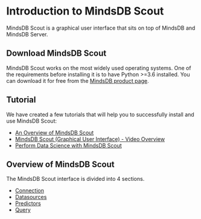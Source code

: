 # Introduction to MindsDB Scout

MindsDB Scout is a graphical user interface that sits on top of MindsDB and MindsDB Server.


## Download MindsDB Scout

MindsDB Scout works on the most widely used operating systems. One of the requirements before installing it is to have Python >=3.6 installed. You can download it for free from the [MindsDB product page](https://www.mindsdb.com/product).

## Tutorial
We have created a few tutorials that will help you to successfully install and use MindsDB Scout:

* [An Overview of MindsDB Scout](https://www.mindsdb.com/blog/mindsdb-scout-overview)
* [MindsDB Scout (Graphical User Interface) - Video Overview](https://www.youtube.com/watch?v=fOwdv4j26CA)
* [Perform Data Science with MindsDB Scout](https://www.mindsdb.com/blog/data-science-with-scout)

## Overview of MindsDB Scout

The MindsDB Scout interface is divided into 4 sections.

* [Connection](/scout/Connection)
* [Datasources](/scout/Datasources)
* [Predictors](/scout/Predictors)
* [Query](/scout/Query)
